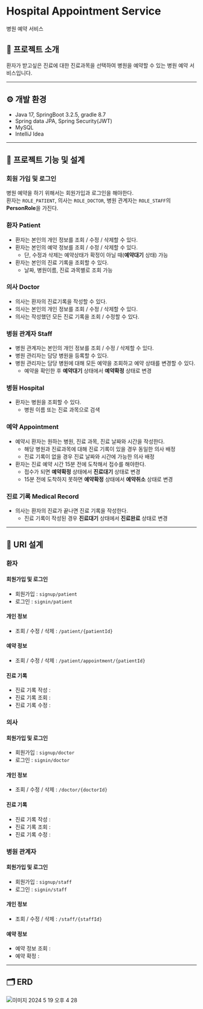 # Hospital Appointment Service
병원 예약 서비스
## 🏥 프로젝트 소개

환자가 받고싶은 진료에 대한 진료과목을 선택하여 병원을 예약할 수 있는 병원 예약 서비스입니다.
*****

## ⚙️ 개발 환경
- Java 17, SpringBoot 3.2.5, gradle 8.7
- Spring data JPA, Spring Security(JWT)
- MySQL
- IntelliJ Idea
*****

## 🧩 프로젝트 기능 및 설계

### 회원 가입 및 로그인
병원 예약을 하기 위해서는 회원가입과 로그인을 해야한다.   
환자는 `ROLE_PATIENT`, 의사는 `ROLE_DOCTOR`, 병원 관계자는 `ROLE_STAFF`의 **PersonRole**을 가진다.

### 환자 Patient
- 환자는 본인의 개인 정보를 조회 / 수정 / 삭제할 수 있다.
- 환자는 본인의 예약 정보를 조회 / 수정 / 삭제할 수 있다.
  - 단, 수정과 삭제는 예약상태가 확정이 아닐 때(**예약대기** 상태) 가능
- 환자는 본인의 진료 기록을 조회할 수 있다.
  - 날짜, 병원이름, 진료 과목별로 조회 가능

### 의사 Doctor
- 의사는 환자의 진료기록을 작성할 수 있다.
- 의사는 본인의 개인 정보를 조회 / 수정 / 삭제할 수 있다.
- 의사는 작성했던 모든 진료 기록을 조회 / 수정할 수 있다.

### 병원 관계자 Staff
- 병원 관계자는 본인의 개인 정보를 조회 / 수정 / 삭제할 수 있다.
- 병원 관리자는 담당 병원을 등록할 수 있다.
- 병원 관리자는 담당 병원에 대해 모든 예약을 조회하고 예약 상태를 변경할 수 있다.
  - 예약을 확인한 후 **예약대기** 상태에서 **예약확정** 상태로 변경

### 병원 Hospital
- 환자는 병원을 조회할 수 있다.
  - 병원 이름 또는 진료 과목으로 검색
  
### 예약 Appointment
- 예약시 환자는 원하는 병원, 진료 과목, 진료 날짜와 시간을 작성한다.
  - 해당 병원과 진료과목에 대해 진료 기록이 있을 경우 동일한 의사 배정
  - 진료 기록이 없을 경우 진료 날짜와 시간에 가능한 의사 배정
- 환자는 진료 예약 시간 15분 전에 도착해서 접수를 해야한다.
  - 접수가 되면 **예약확정** 상태에서 **진료대기** 상태로 변경
  - 15분 전에 도착하지 못하면 **예약확정** 상태에서 **예약취소** 상태로 변경
  
### 진료 기록 Medical Record
- 의사는 환자의 진료가 끝나면 진료 기록을 작성한다.
  - 진료 기록이 작성된 경우 **진료대기** 상태에서 **진료완료** 상태로 변경

*****

## 🔗 URI 설계
### 환자
#### 회원가입 및 로그인
- 회원가입 : `signup/patient`
- 로그인 : `signin/patient`
#### 개인 정보
- 조회 / 수정 / 삭제 : `/patient/{patientId}`
#### 예약 정보
- 조회 / 수정 / 삭제 : `/patient/appointment/{patientId}`
#### 진료 기록
- 진료 기록 작성 : 
- 진료 기록 조회 : 
- 진료 기록 수정 : 

### 의사
#### 회원가입 및 로그인
- 회원가입 : `signup/doctor`
- 로그인 : `signin/doctor`
#### 개인 정보
- 조회 / 수정 / 삭제 : `/doctor/{doctorId}`
#### 진료 기록
- 진료 기록 작성 : 
- 진료 기록 조회 : 
- 진료 기록 수정 : 

### 병원 관계자
#### 회원가입 및 로그인
- 회원가입 : `signup/staff`
- 로그인 : `signin/staff`
#### 개인 정보
- 조회 / 수정 / 삭제 : `/staff/{staffId}`
#### 예약 정보
- 예약 정보 조회 : 
- 예약 확정 : 
*****

## 🗂️ ERD
![이미지 2024  5  19  오후 4 28](https://github.com/guswnee00/HospitalAppointmentProject/assets/124776145/0c3b6bbe-847a-48ae-9b22-68d800adb73f)

